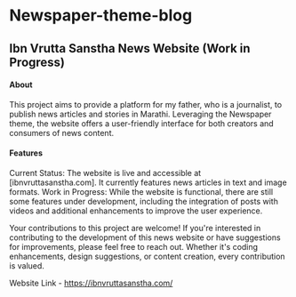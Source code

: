 # Newspaper-theme-blog
<h2>Ibn Vrutta Sanstha News Website (Work in Progress)</h2>

<h4>About</h4>
This project aims to provide a platform for my father, who is a journalist, to publish news articles and stories in Marathi. Leveraging the Newspaper theme, the website offers a user-friendly interface for both creators and consumers of news content.

<h4>Features</h4>
<bold> Current Status: </bold> The website is live and accessible at [ibnvruttasanstha.com]. It currently features news articles in text and image formats.
<bold> Work in Progress: </bold>  While the website is functional, there are still some features under development, including the integration of posts with videos and additional enhancements to improve the user experience.


Your contributions to this project are welcome! If you're interested in contributing to the development of this news website or have suggestions for improvements, please feel free to reach out. Whether it's coding enhancements, design suggestions, or content creation, every contribution is valued.

Website Link - https://ibnvruttasanstha.com/
